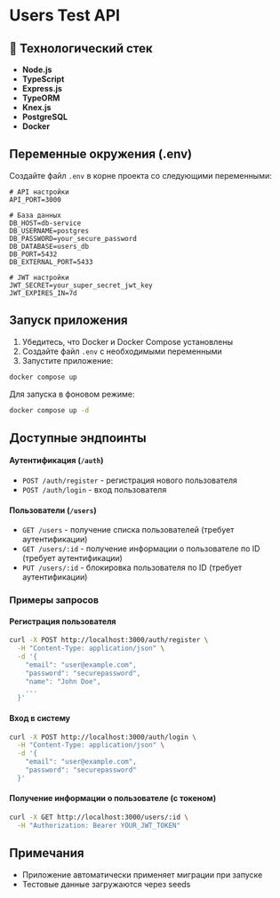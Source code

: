 # Users Test API

## 🚀 Технологический стек

- **Node.js** 
- **TypeScript** 
- **Express.js** 
- **TypeORM** 
- **Knex.js** 
- **PostgreSQL** 
- **Docker** 


##  Переменные окружения (.env)

Создайте файл `.env` в корне проекта со следующими переменными:

```env
# API настройки
API_PORT=3000

# База данных
DB_HOST=db-service
DB_USERNAME=postgres
DB_PASSWORD=your_secure_password
DB_DATABASE=users_db
DB_PORT=5432
DB_EXTERNAL_PORT=5433

# JWT настройки
JWT_SECRET=your_super_secret_jwt_key
JWT_EXPIRES_IN=7d
```

## Запуск приложения

1. Убедитесь, что Docker и Docker Compose установлены
2. Создайте файл `.env` с необходимыми переменными
3. Запустите приложение:

```bash
docker compose up
```

Для запуска в фоновом режиме:
```bash
docker compose up -d
```

##  Доступные эндпоинты

#### Аутентификация (`/auth`)
- `POST /auth/register` - регистрация нового пользователя
- `POST /auth/login` - вход пользователя

#### Пользователи (`/users`)
- `GET /users` - получение списка пользователей (требует аутентификации)
- `GET /users/:id` - получение информации о пользователе по ID (требует аутентификации)
- `PUT /users/:id` - блокировка пользователя по ID (требует аутентификации)

### Примеры запросов

#### Регистрация пользователя
```bash
curl -X POST http://localhost:3000/auth/register \
  -H "Content-Type: application/json" \
  -d '{
    "email": "user@example.com",
    "password": "securepassword",
    "name": "John Doe",
    ...
  }'
```

#### Вход в систему
```bash
curl -X POST http://localhost:3000/auth/login \
  -H "Content-Type: application/json" \
  -d '{
    "email": "user@example.com",
    "password": "securepassword"
  }'
```

#### Получение информации о пользователе (с токеном)
```bash
curl -X GET http://localhost:3000/users/:id \
  -H "Authorization: Bearer YOUR_JWT_TOKEN"
```


##  Примечания

- Приложение автоматически применяет миграции при запуске
- Тестовые данные загружаются через seeds